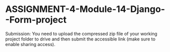 # ASSIGNMENT-4-Module-14-Django--Form-project

Submission: You need to upload the compressed zip file of your working project folder to drive and then submit the accessible link (make sure to enable sharing access).
